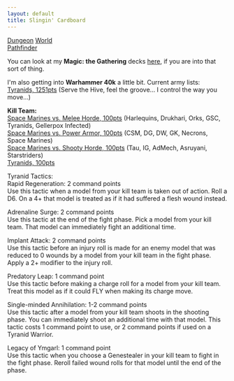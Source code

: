 ```yaml
---
layout: default
title: Slingin' Cardboard
---
```


[Dungeon](http://www.dungeon-world.com/) [World](https://www.dungeonworldsrd.com/)  
[Pathfinder](https://www.d20pfsrd.com/)

You can look at my **Magic: the Gathering** decks [here](https://deckbox.org/users/timburr), if you are into that sort of thing.

I'm also getting into **Warhammer 40k** a little bit. Current army lists:  
[Tyranids, 1251pts](40kArmies/Tyranids_1250.html) (Serve the Hive, feel the groove… I control the way you move…)  

**Kill Team:**  
[Space Marines vs. Melee Horde, 100pts](40kArmies/SpaceMarinesKT_MeleeHorde.html) (Harlequins, Drukhari, Orks, GSC, Tyranids, Gellerpox Infected)  
[Space Marines vs. Power Armor, 100pts](40kArmies/SpaceMarinesKT_PowerArmor.html) (CSM, DG, DW, GK, Necrons, Space Marines)  
[Space Marines vs. Shooty Horde, 100pts](40kArmies/SpaceMarinesKT_ShootyHorde.html) (Tau, IG, AdMech, Asruyani, Starstriders)  
[Tyranids, 100pts](40kArmies/TyranidsKT.html)  

Tyranid Tactics:  
Rapid Regeneration: 2 command points  
Use this tactic when a model from your kill team is taken out of action. Roll a D6. On a 4+ that model is treated as if it had suffered a flesh wound instead.

Adrenaline Surge: 2 command points  
Use this tactic at the end of the fight phase. Pick a model from your kill team. That model can immediately fight an additional time.

Implant Attack: 2 command points  
Use this tactic before an injury roll is made for an enemy model that was reduced to 0 wounds by a model from your kill team in the fight phase. Apply a 2+ modifier to the injury roll.

Predatory Leap: 1 command point  
Use this tactic before making a charge roll for a model from your kill team. Treat this model as if it could FLY when making its charge move.

Single-minded Annihilation: 1-2 command points  
Use this tactic after a model from your kill team shoots in the shooting phase. You can immediately shoot an additional time with that model. This tactic costs 1 command point to use, or 2 command points if used on a Tyranid Warrior.

Legacy of Ymgarl: 1 command point  
Use this tactic when you choose a Genestealer in your kill team to fight in the fight phase. Reroll failed wound rolls for that model until the end of the phase.
